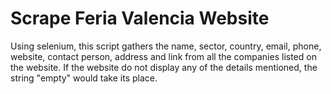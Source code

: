 # Scrape Feria Valencia Website 

Using selenium, this script gathers the name, sector, country, email, phone, website, contact person, address and link from all the companies listed on the website. If the website do not display any of the details mentioned, the string "empty" would take its place. 